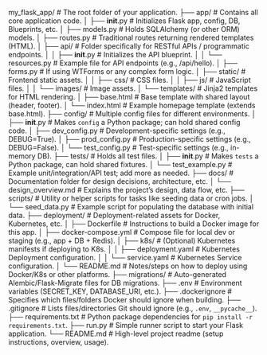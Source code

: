 my_flask_app/                       # The root folder of your application.
├── app/                            # Contains all core application code.
│   ├── __init__.py                # Initializes Flask app, config, DB, Blueprints, etc.
│   ├── models.py                  # Holds SQLAlchemy (or other ORM) models.
│   ├── routes.py                  # Traditional routes returning rendered templates (HTML).
│   ├── api/                       # Folder specifically for RESTful APIs / programmatic endpoints.
│   │   ├── __init__.py            # Initializes the API blueprint.
│   │   └── resources.py           # Example file for API endpoints (e.g., /api/hello).
│   ├── forms.py                   # If using WTForms or any complex form logic.
│   ├── static/                    # Frontend static assets.
│   │   ├── css/                   # CSS files.
│   │   ├── js/                    # JavaScript files.
│   │   └── images/                # Image assets.
│   └── templates/                 # Jinja2 templates for HTML rendering.
│       ├── base.html              # Base template with shared layout (header, footer).
│       └── index.html             # Example homepage template (extends base.html).
├── config/                        # Multiple config files for different environments.
│   ├── __init__.py                # Makes `config` a Python package; can hold shared config code.
│   ├── dev_config.py              # Development-specific settings (e.g., DEBUG=True).
│   ├── prod_config.py             # Production-specific settings (e.g., DEBUG=False).
│   └── test_config.py             # Test-specific settings (e.g., in-memory DB).
├── tests/                         # Holds all test files.
│   ├── __init__.py                # Makes `tests` a Python package, can hold shared fixtures.
│   └── test_example.py            # Example unit/integration/API test; add more as needed.
├── docs/                          # Documentation folder for design decisions, architecture, etc.
│   └── design_overview.md         # Explains the project’s design, data flow, etc.
├── scripts/                       # Utility or helper scripts for tasks like seeding data or cron jobs.
│   └── seed_data.py               # Example script for populating the database with initial data.
├── deployment/                    # Deployment-related assets for Docker, Kubernetes, etc.
│   ├── Dockerfile                 # Instructions to build a Docker image for this app.
│   ├── docker-compose.yml         # Compose file for local dev or staging (e.g., app + DB + Redis).
│   ├── k8s/                       # (Optional) Kubernetes manifests if deploying to K8s.
│   │   ├── deployment.yaml        # Kubernetes Deployment configuration.
│   │   └── service.yaml           # Kubernetes Service configuration.
│   └── README.md                  # Notes/steps on how to deploy using Docker/K8s or other platforms.
├── migrations/                    # Auto-generated Alembic/Flask-Migrate files for DB migrations.
├── .env                           # Environment variables (SECRET_KEY, DATABASE_URI, etc.).
├── .dockerignore                  # Specifies which files/folders Docker should ignore when building.
├── .gitignore                     # Lists files/directories Git should ignore (e.g., `.env`, `__pycache__`).
├── requirements.txt               # Python package dependencies for `pip install -r requirements.txt`.
├── run.py                         # Simple runner script to start your Flask application.
└── README.md                      # High-level project readme (setup instructions, overview, usage).
